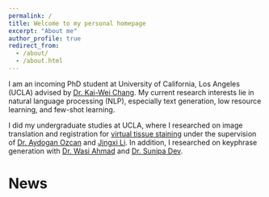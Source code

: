 ```yaml
---
permalink: /
title: Welcome to my personal homepage
excerpt: "About me"
author_profile: true
redirect_from: 
  - /about/
  - /about.html
---
```


I am an incoming PhD student at University of California, Los Angeles (UCLA) advised by [Dr. Kai-Wei Chang](http://web.cs.ucla.edu/~kwchang/). My current research interests lie in natural language processing (NLP), especially text generation, low resource learning, and few-shot learning.

I did my undergraduate studies at UCLA, where I researched on image translation and registration for [virtual tissue staining](https://pictorlabs.ai/) under the supervision of [Dr. Aydogan Ozcan](https://www.ee.ucla.edu/aydogan-ozcan/) and [Jingxi Li](https://sites.google.com/view/ljxi). In addition, I researched on keyphrase generation with [Dr. Wasi Ahmad](https://wasiahmad.github.io/) and [Dr. Sunipa Dev](https://sunipa.github.io/). 

News
====
